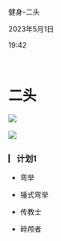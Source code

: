 健身-二头

2023年5月1日

19:42

 

**二头**
========

![](..\..\..\..\assets\005_健身-二头_000.png)

![](..\..\..\..\assets\005_健身-二头_000.png)

### **▏​计划1**

-   弯举

-   锤式弯举

-   传教士

-   碎颅者
